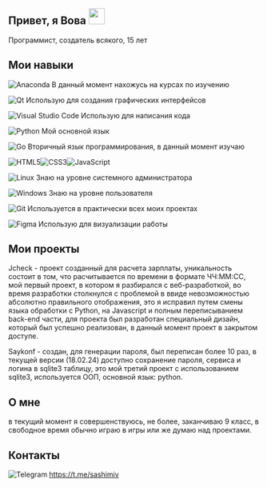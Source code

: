 ## Привет, я Вова <img src="https://github.com/blackcater/blackcater/raw/main/images/Hi.gif" height="32"/>
Программист, создатель всякого, 15 лет
## Мои навыки
![Anaconda](https://img.shields.io/badge/Anaconda-%2344A833.svg?style=for-the-badge&logo=anaconda&logoColor=white)  В данный момент нахожусь на курсах по изучению

![Qt](https://img.shields.io/badge/Qt-%23217346.svg?style=for-the-badge&logo=Qt&logoColor=white)  Использую для создания графических интерфейсов

![Visual Studio Code](https://img.shields.io/badge/Visual%20Studio%20Code-0078d7.svg?style=for-the-badge&logo=visual-studio-code&logoColor=white)  Использую для написания кода

![Python](https://img.shields.io/badge/python-3670A0?style=for-the-badge&logo=python&logoColor=ffdd54)  Мой основной язык

![Go](https://img.shields.io/badge/go-%2300ADD8.svg?style=for-the-badge&logo=go&logoColor=white) Вторичный язык программирования, в данный момент изучаю

![HTML5](https://img.shields.io/badge/html5-%23E34F26.svg?style=for-the-badge&logo=html5&logoColor=white)![CSS3](https://img.shields.io/badge/css3-%231572B6.svg?style=for-the-badge&logo=css3&logoColor=white)![JavaScript](https://img.shields.io/badge/javascript-%23323330.svg?style=for-the-badge&logo=javascript&logoColor=%23F7DF1E)

![Linux](https://img.shields.io/badge/Linux-FCC624?style=for-the-badge&logo=linux&logoColor=black)  Знаю на уровне системного администратора

![Windows](https://img.shields.io/badge/Windows-0078D6?style=for-the-badge&logo=windows&logoColor=white)  Знаю на уровне пользователя

![Git](https://img.shields.io/badge/git-%23F05033.svg?style=for-the-badge&logo=git&logoColor=white)  Используется в практически всех моих проектах

![Figma](https://img.shields.io/badge/figma-%23F24E1E.svg?style=for-the-badge&logo=figma&logoColor=white) Использую для визуализации работы

## Мои проекты
Jcheck - проект созданный для расчета зарплаты, уникальность состоит в том, что расчитывается по времени в формате ЧЧ:ММ:СС, мой первый проект, в котором я разбирался с веб-разработкой, во время разработки столкнулся с проблемой в ввиде невозможностью абсолютно правильного отображения, это я исправил путем смены языка обработки с Python, на Javascript и полным переписыванием back-end части, для проекта был разработан специальный дизайн, который был успешно реализован, в данный момент проект в закрытом доступе.

Saykonf - создан, для генерации пароля, был переписан более 10 раз, в текущей версии (18.02.24) доступно сохранение пароля, сервиса и логина в sqlite3 таблицу, это мой третий проект с использованием sqlite3, используется ООП, основной язык: python.

## О мне
в текущий момент я совершенствуюсь, не более, заканчиваю 9 класс, в свободное время обычно играю в игры или же думаю над проектами.

## Контакты
![Telegram](https://img.shields.io/badge/Telegram-2CA5E0?style=for-the-badge&logo=telegram&logoColor=white) https://t.me/sashimiv
